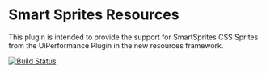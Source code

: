 # Smart Sprites Resources #

This plugin is intended to provide the support for SmartSprites CSS Sprites from the UiPerformance Plugin in the new resources framework.

[![Build Status](https://buildhive.cloudbees.com/job/beckje01/job/smartsprites-csssprites-resources/badge/icon)](https://buildhive.cloudbees.com/job/beckje01/job/smartsprites-csssprites-resources/)